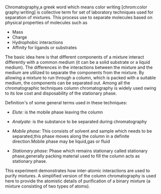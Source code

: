 Chromatography,a greek word which means color writing [chrom:color graphy:writing] is collective term for set of laboratory techniques used for separation of mixtures. This process use to separate molecules based on physical properties of molecules such as

- Mass
- Charge
- Hydrophobic interactions
- Affinity for ligands or substrates


The basic idea here is that different components of a mixture interact differently with a common medium (it can be a solid substrate or a liquid medium). The differences in the interactions between the mixture and the medium are utilized to separate the components from the mixture. By allowing a mixture to run through a column, which is packed with a suitable medium, the components can be separated out. Among all the chromatographic techniques column chromatography is widely used owing to its low cost and disposability of the stationary phase.


Definition's of some general terms used in these techniques:

- *Elute:*  is the mobile phase leaving the column

- *Analyate:* is the substance to be separated during chromatography

- *Mobile phase:*  This consists of solvent and sample which needs to be separated,this phase moves along the column in a definite direction.Mobile phase may be liquid,gas or fluid

- *Stationary phase:*  Phase which remains stationary called stationary phase,generally packing material used to fill the column acts as stationary phase. 



This experiment demonstrates how inter-atomic interactions are used to purify mixtures. A simplified version of the column chromatography is used here to provide the atomistic details of purification of a binary mixture (a mixture consisting of two types of atoms).
